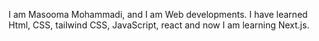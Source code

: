 I am Masooma Mohammadi, and I am Web developments. I have learned Html, CSS, tailwind CSS, JavaScript, react and now I am learning Next.js.
